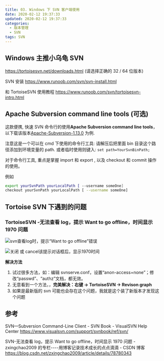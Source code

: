 ```yaml
---
title: 03. Windows 下 SVN 客户端使用
date: 2020-02-12 19:37:33
updated: 2020-02-12 19:37:33
categories:
  - 版本管理
  - SVN
tags: SVN
---
```


## Windows 主推小乌龟 SVN

<https://tortoisesvn.net/downloads.html> (请选择正确的 32 / 64 位版本)

SVN 安装
<https://www.runoob.com/svn/svn-install.html>

和 TortoiseSVN 使用教程
<https://www.runoob.com/svn/tortoisesvn-intro.html>

## Apache Subversion command line tools (可选)

这款便携, 快速 SVN 命令行的使用**Apache Subversion command line tools**，以下载该版本[Apache-Subversion-1.13.0](https://www.visualsvn.com/files/Apache-Subversion-1.13.0.zip) 为例.

注意这是一个可以在 cmd 下使用的命令行工具:
请解压后把里面 bin 目录这个路径添加到环境变量的 path. 或者临时使用则键入:
`set path=YourSvnBinPath;`

对于命令行工具, 重点是掌握 import 和 export , 以及 checkout 和 commit 操作的使用。

<!-- more -->

例如

```sh
export yourSvnPath yourLocalPath [ --username someOne]
checkout yourSvnPath yourLocalPath [ --username someOne]
```

## Tortoise SVN 下遇到的问题

### TortoiseSVN -无法查看 log，提示 Want to go offline，时间显示 1970 问题

![svn查看log时，提示“Want to go offline”错误](http://likai.test.upcdn.net/%E7%89%88%E6%9C%AC%E7%AE%A1%E7%90%86-SVN/Windows-%E4%B8%8B-SVN-%E5%AE%A2%E6%88%B7%E7%AB%AF%E4%BD%BF%E7%94%A8/1.png)

![关闭 或 cancel该提示对话框后，显示1970时间](http://likai.test.upcdn.net/%E7%89%88%E6%9C%AC%E7%AE%A1%E7%90%86-SVN/Windows-%E4%B8%8B-SVN-%E5%AE%A2%E6%88%B7%E7%AB%AF%E4%BD%BF%E7%94%A8/2.png)

**解决方法**

1. 试过很多方法，如：编辑 svnserve.conf，设置“anon-access=none”；修改“passwd”、“authz”文档，都无效。
2. 无意看到一个方法，，**完美解决：右键 -> TortoiseSVN -> Revison graph**
3. 如果是最新版的 svn 可能也会存在这个问题，我就是这个装了新版本才发现这个问题

## 参考

SVN—Subversion Command-Line Client - SVN Book - VisualSVN Help Center
<https://www.visualsvn.com/support/svnbook/ref/svn/>

SVN-无法查看 log，提示 Want to go offline，时间显示 1970 问题 - zxingchao2009 的专栏----用博客记录技术成长的点点滴滴 - CSDN 博客
<https://blog.csdn.net/zxingchao2009/article/details/78780343>
